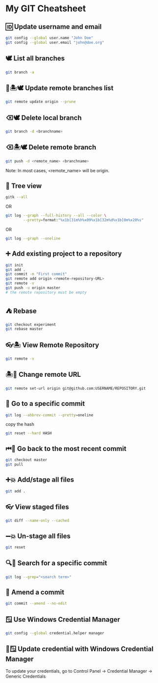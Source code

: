# My GIT Cheatsheet

## 🆔 Update username and email

```zsh
git config --global user.name "John Doe"
git config --global user.email "john@doe.org"
```

## 🕊 List all branches

```zsh
git branch -a
```

## 🔁🏝🕊 Update remote branches list

```zsh
git remote update origin --prune
```

## ⌫🕊 Delete local branch

```zsh
git branch -d <branchname>
```

## ⌫🏝🕊 Delete remote branch

```zsh
git push -d <remote_name> <branchname>
```

Note: In most cases, <remote_name> will be origin.

## 🌲 Tree view

```zsh
gitk --all
```
OR
```zsh
git log --graph --full-history --all --color \
        --pretty=format:"%x1b[31m%h%x09%x1b[32m%d%x1b[0m%x20%s"
```
OR
```zsh
git log --graph --oneline
```

## ➕ Add existing project to a repository

```sh
git init
git add .
git commit -m "First commit"
git remote add origin <remote-repository-URL>
git remote -v
git push -u origin master
# the remote repository must be empty
```

## ⛺️ Rebase

```sh
git checkout experiment
git rebase master
```

## 👓🏝 View Remote Repository

```sh
git remote -v
```

## 🏝📇 Change remote URL

```sh
git remote set-url origin git@github.com:USERNAME/REPOSITORY.git
```

## 📍 Go to a specific commit

```sh
git log --abbrev-commit --pretty=oneline
```

copy the hash

```sh
git reset --hard HASH
```

## ⏮📍 Go back to the most recent commit

```sh
git checkout master
git pull
```

## ➕💥 Add/stage all files

```sh
git add .
```

## 👓 View staged files

```sh
git diff --name-only --cached
```

## ➖💥 Un-stage all files

```sh
git reset
```

## 🔍📍 Search for a specific commit

```sh
git log --grep="<search term>"
```

## 🍕 Amend a commit

```sh
git commit --amend --no-edit
```

## 🪟 Use Windows Credential Manager

```sh
git config --global credential.helper manager
```

## 🔁🪟 Update credential with Windows Credential Manager

To update your credentials, go to Control Panel -> Credential Manager -> Generic Credentials
